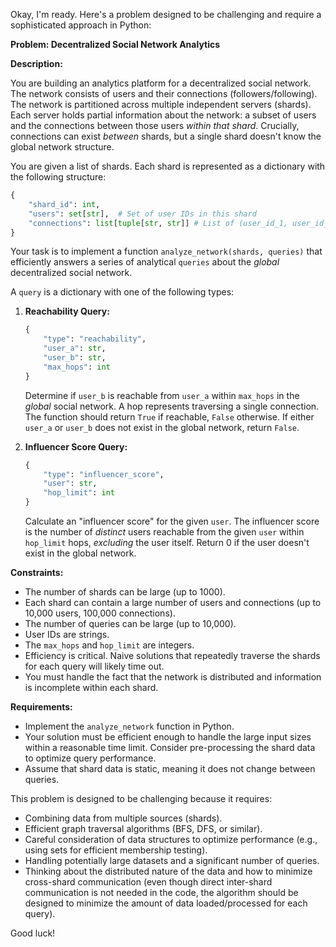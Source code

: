 Okay, I'm ready. Here's a problem designed to be challenging and require a sophisticated approach in Python:

**Problem: Decentralized Social Network Analytics**

**Description:**

You are building an analytics platform for a decentralized social network. The network consists of users and their connections (followers/following). The network is partitioned across multiple independent servers (shards). Each server holds partial information about the network: a subset of users and the connections between those users *within that shard*. Crucially, connections can exist *between* shards, but a single shard doesn't know the global network structure.

You are given a list of shards. Each shard is represented as a dictionary with the following structure:

```python
{
    "shard_id": int,
    "users": set[str],  # Set of user IDs in this shard
    "connections": list[tuple[str, str]] # List of (user_id_1, user_id_2) tuples, representing a directed connection from user_id_1 to user_id_2.  Both user_id_1 and user_id_2 are guaranteed to be in the shard's 'users' set.
}
```

Your task is to implement a function `analyze_network(shards, queries)` that efficiently answers a series of analytical `queries` about the *global* decentralized social network.

A `query` is a dictionary with one of the following types:

1.  **Reachability Query:**

    ```python
    {
        "type": "reachability",
        "user_a": str,
        "user_b": str,
        "max_hops": int
    }
    ```

    Determine if `user_b` is reachable from `user_a` within `max_hops` in the *global* social network. A hop represents traversing a single connection. The function should return `True` if reachable, `False` otherwise. If either `user_a` or `user_b` does not exist in the global network, return `False`.

2.  **Influencer Score Query:**

    ```python
    {
        "type": "influencer_score",
        "user": str,
        "hop_limit": int
    }
    ```

    Calculate an "influencer score" for the given `user`. The influencer score is the number of *distinct* users reachable from the given `user` within `hop_limit` hops, *excluding* the user itself. Return 0 if the user doesn't exist in the global network.

**Constraints:**

*   The number of shards can be large (up to 1000).
*   Each shard can contain a large number of users and connections (up to 10,000 users, 100,000 connections).
*   The number of queries can be large (up to 10,000).
*   User IDs are strings.
*   The `max_hops` and `hop_limit` are integers.
*   Efficiency is critical. Naive solutions that repeatedly traverse the shards for each query will likely time out.
*   You must handle the fact that the network is distributed and information is incomplete within each shard.

**Requirements:**

*   Implement the `analyze_network` function in Python.
*   Your solution must be efficient enough to handle the large input sizes within a reasonable time limit.  Consider pre-processing the shard data to optimize query performance.
*   Assume that shard data is static, meaning it does not change between queries.

This problem is designed to be challenging because it requires:

*   Combining data from multiple sources (shards).
*   Efficient graph traversal algorithms (BFS, DFS, or similar).
*   Careful consideration of data structures to optimize performance (e.g., using sets for efficient membership testing).
*   Handling potentially large datasets and a significant number of queries.
*   Thinking about the distributed nature of the data and how to minimize cross-shard communication (even though direct inter-shard communication is not needed in the code, the algorithm should be designed to minimize the amount of data loaded/processed for each query).

Good luck!
